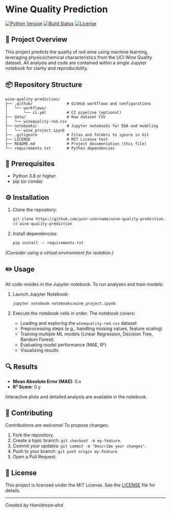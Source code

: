 # Wine Quality Prediction

[![Python Version](https://img.shields.io/badge/python-3.8%2B-blue)](https://www.python.org/downloads/)
[![Build Status](https://img.shields.io/github/actions/workflow/status/Hamidreza-ahd/wine-quality-prediction/ci.yml)](https://github.com/your-username/wine-quality-prediction/actions)
[![License](https://img.shields.io/badge/license-MIT-green)](LICENSE)

## 🚀 Project Overview

This project predicts the quality of red wine using machine learning, leveraging physicochemical characteristics from the UCI Wine Quality dataset. All analysis and code are contained within a single Jupyter notebook for clarity and reproducibility.

## 📦 Repository Structure

```
wine-quality-prediction/
├── .github/               # GitHub workflows and configurations
│   └── workflows/
│       └── ci.yml         # CI pipeline (optional)
├── data/                  # Raw dataset CSV
│   └── winequality-red.csv
├── notebooks/             # Jupyter notebooks for EDA and modeling
│   └── wine_project.ipynb
├── .gitignore             # Files and folders to ignore in Git
├── LICENSE                # MIT License text
├── README.md              # Project documentation (this file)
└── requirements.txt       # Python dependencies
```

## 📑 Prerequisites

* Python 3.8 or higher
* pip (or conda)

## ⚙️ Installation

1. Clone the repository:

   ```bash
   git clone https://github.com/your-username/wine-quality-prediction.git
   cd wine-quality-prediction
   ```
2. Install dependencies:

   ```bash
   pip install -r requirements.txt
   ```

*(Consider using a virtual environment for isolation.)*

## ✏️ Usage

All code resides in the Jupyter notebook. To run analyses and train models:

1. Launch Jupyter Notebook:

   ```bash
   jupyter notebook notebooks/wine_project.ipynb
   ```
2. Execute the notebook cells in order. The notebook covers:

   * Loading and exploring the `winequality-red.csv` dataset
   * Preprocessing steps (e.g., handling missing values, feature scaling)
   * Training multiple ML models (Linear Regression, Decision Tree, Random Forest)
   * Evaluating model performance (MAE, R²)
   * Visualizing results

## 🔍 Results

* **Mean Absolute Error (MAE)**: 0.x
* **R² Score**: 0.y

Interactive plots and detailed analysis are available in the notebook.

## 🤝 Contributing

Contributions are welcome! To propose changes:

1. Fork the repository.
2. Create a topic branch: `git checkout -b my-feature`.
3. Commit your updates: `git commit -m "Describe your changes"`.
4. Push to your branch: `git push origin my-feature`.
5. Open a Pull Request.

## 📝 License

This project is licensed under the MIT License. See the [LICENSE](LICENSE) file for details.

---

*Created by Hamidreza-ahd*

